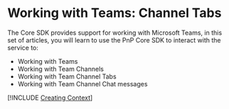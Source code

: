 # Working with Teams: Channel Tabs

The Core SDK provides support for working with Microsoft Teams, in this set of articles, you will learn to use the PnP Core SDK to interact with the service to:

* Working with Teams
* Working with Team Channels
* Working with Team Channel Tabs
* Working with Team Channel Chat messages

[!INCLUDE [Creating Context](fragments/creating-context.md)]

